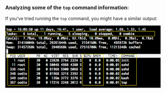 ### Analyzing some of the `top` command information:

If you've tried running the `top` command, you might have a similar output:

![cli6-top-cmd](.guides/img/cli6-top-cmd.png)